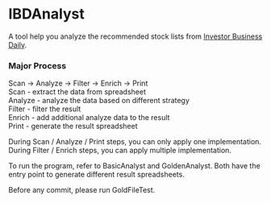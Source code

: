 # IBDAnalyst 
A tool help you analyze the recommended stock lists from <a href="www.investors.com">Investor Business Daily</a>.

<h3>Major Process</h3> 
Scan -> Analyze -> Filter -> Enrich -> Print
<br/>
Scan    - extract the data from spreadsheet <br/>
Analyze - analyze the data based on different strategy <br/>
Filter  - filter the result <br/>
Enrich  - add additional analyze data to the result <br/>
Print   - generate the result spreadsheet <br/>

During Scan / Analyze / Print steps, you can only apply one implementation.
During Filter / Enrich steps, you can apply multiple implementation.

To run the program, refer to BasicAnalyst and GoldenAnalyst.
Both have the entry point to generate different result spreadsheets.

Before any commit, please run GoldFileTest.  

